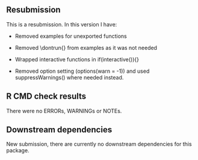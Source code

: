 ## Resubmission
This is a resubmission. In this version I have:

* Removed examples for unexported functions

* Removed \dontrun{} from examples as it was not needed

* Wrapped interactive functions in if(interactive()){}

* Removed option setting (options(warn = -1)) and used suppressWarnings() where needed instead.


## R CMD check results
There were no ERRORs, WARNINGs or NOTEs.



## Downstream dependencies
New submission, there are currently no downstream dependencies for this package.
